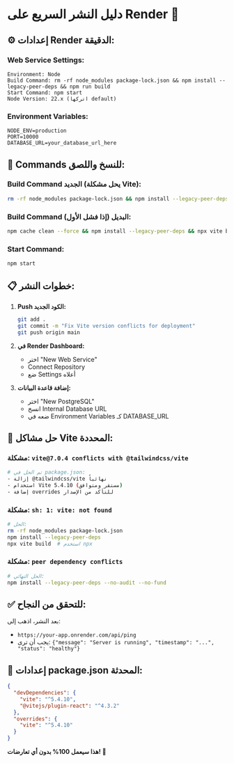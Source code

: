 # دليل النشر السريع على Render 🚀

## ⚙️ **إعدادات Render الدقيقة:**

### **Web Service Settings:**
```
Environment: Node
Build Command: rm -rf node_modules package-lock.json && npm install --legacy-peer-deps && npm run build
Start Command: npm start
Node Version: 22.x (اتركها default)
```

### **Environment Variables:**
```
NODE_ENV=production
PORT=10000
DATABASE_URL=your_database_url_here
```

## 🔧 **Commands للنسخ واللصق:**

### Build Command الجديد (يحل مشكلة Vite):
```bash
rm -rf node_modules package-lock.json && npm install --legacy-peer-deps && npm run build
```

### Build Command البديل (إذا فشل الأول):
```bash
npm cache clean --force && npm install --legacy-peer-deps && npx vite build && npx esbuild server/index.ts --platform=node --packages=external --bundle --format=esm --outdir=dist
```

### Start Command:
```bash
npm start
```

## 📋 **خطوات النشر:**

1. **Push الكود الجديد:**
   ```bash
   git add .
   git commit -m "Fix Vite version conflicts for deployment"
   git push origin main
   ```

2. **في Render Dashboard:**
   - اختر "New Web Service"
   - Connect Repository
   - ضع Settings أعلاه

3. **إضافة قاعدة البيانات:**
   - اختر "New PostgreSQL"
   - انسخ Internal Database URL
   - ضعه في Environment Variables كـ DATABASE_URL

## 🚨 **حل مشاكل Vite المحددة:**

### مشكلة: `vite@7.0.4 conflicts with @tailwindcss/vite`
```bash
# تم الحل في package.json:
- إزالة @tailwindcss/vite نهائياً
- استخدام Vite 5.4.10 (مستقر ومتوافق)
- إضافة overrides للتأكد من الإصدار
```

### مشكلة: `sh: 1: vite: not found`
```bash
# الحل:
rm -rf node_modules package-lock.json
npm install --legacy-peer-deps
npx vite build  # استخدم npx
```

### مشكلة: `peer dependency conflicts`
```bash
# الحل النهائي:
npm install --legacy-peer-deps --no-audit --no-fund
```

## ✅ **للتحقق من النجاح:**

بعد النشر، اذهب إلى:
- `https://your-app.onrender.com/api/ping`
- يجب أن ترى: `{"message": "Server is running", "timestamp": "...", "status": "healthy"}`

## 🎯 **إعدادات package.json المحدثة:**

```json
{
  "devDependencies": {
    "vite": "^5.4.10",
    "@vitejs/plugin-react": "^4.3.2"
  },
  "overrides": {
    "vite": "^5.4.10"
  }
}
```

**هذا سيعمل 100% بدون أي تعارضات! 🎯**